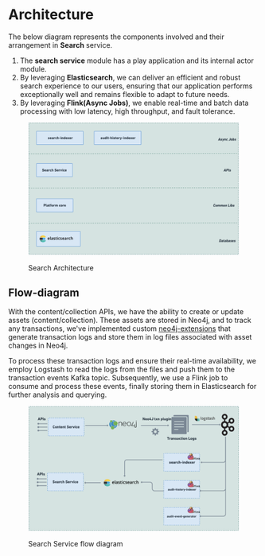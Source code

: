 # Architecture

The below diagram represents the components involved and their arrangement in **Search** service.

1. The **search service** module has a play application and its internal actor module.&#x20;
2. By leveraging **Elasticsearch**, we can deliver an efficient and robust search experience to our users, ensuring that our application performs exceptionally well and remains flexible to adapt to future needs.
3. By leveraging **Flink(Async Jobs)**, we enable real-time and batch data processing with low latency, high throughput, and fault tolerance.

<figure><img src="../../../.gitbook/assets/asset-search-architecture (9).png" alt=""><figcaption><p>Search Architecture</p></figcaption></figure>

## Flow-diagram

With the content/collection APIs, we have the ability to create or update assets (content/collection). These assets are stored in Neo4j, and to track any transactions, we've implemented custom [neo4j-extensions](https://github.com/Sunbird-Knowlg/knowledge-platform-db-extensions) that generate transaction logs and store them in log files associated with asset changes in Neo4j.

To process these transaction logs and ensure their real-time availability, we employ Logstash to read the logs from the files and push them to the transaction events Kafka topic. Subsequently, we use a Flink job to consume and process these events, finally storing them in Elasticsearch for further analysis and querying.&#x20;

<figure><img src="../../../.gitbook/assets/search-service-flow-diagram (1).png" alt=""><figcaption><p>Search Service flow diagram</p></figcaption></figure>

